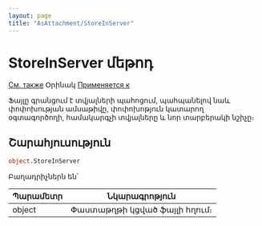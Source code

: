 ```yaml
---
layout: page
title: "AsAttachment/StoreInServer"
---
```



# StoreInServer մեթոդ

[См. также](../AsAttachment.md) Օրինակ [Применяется к](../AsAttachment.md)

Ֆայլը գրանցում  է տվյալների պահոցում, պահպանելով նաև փոփոխության ամսաթիվը, փոփոխոթյուն կատարող օգտագործողի, համակարգչի տվյալները և նոր տարբերակի նշիչը։


## Շարահյուսություն

``` vb
object.StoreInServer
```

Բաղադրիչներն են՝


| Պարամետր | Նկարագրոթյուն |
|--|--|
| object | Փաստաթղթի կցված ֆայլի հղում։ |

